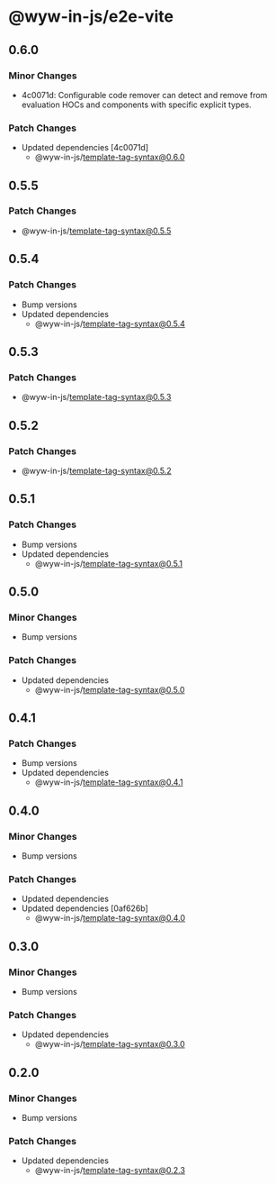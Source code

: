 # @wyw-in-js/e2e-vite

## 0.6.0

### Minor Changes

- 4c0071d: Configurable code remover can detect and remove from evaluation HOCs and components with specific explicit types.

### Patch Changes

- Updated dependencies [4c0071d]
  - @wyw-in-js/template-tag-syntax@0.6.0

## 0.5.5

### Patch Changes

- @wyw-in-js/template-tag-syntax@0.5.5

## 0.5.4

### Patch Changes

- Bump versions
- Updated dependencies
  - @wyw-in-js/template-tag-syntax@0.5.4

## 0.5.3

### Patch Changes

- @wyw-in-js/template-tag-syntax@0.5.3

## 0.5.2

### Patch Changes

- @wyw-in-js/template-tag-syntax@0.5.2

## 0.5.1

### Patch Changes

- Bump versions
- Updated dependencies
  - @wyw-in-js/template-tag-syntax@0.5.1

## 0.5.0

### Minor Changes

- Bump versions

### Patch Changes

- Updated dependencies
  - @wyw-in-js/template-tag-syntax@0.5.0

## 0.4.1

### Patch Changes

- Bump versions
- Updated dependencies
  - @wyw-in-js/template-tag-syntax@0.4.1

## 0.4.0

### Minor Changes

- Bump versions

### Patch Changes

- Updated dependencies
- Updated dependencies [0af626b]
  - @wyw-in-js/template-tag-syntax@0.4.0

## 0.3.0

### Minor Changes

- Bump versions

### Patch Changes

- Updated dependencies
  - @wyw-in-js/template-tag-syntax@0.3.0

## 0.2.0

### Minor Changes

- Bump versions

### Patch Changes

- Updated dependencies
  - @wyw-in-js/template-tag-syntax@0.2.3
